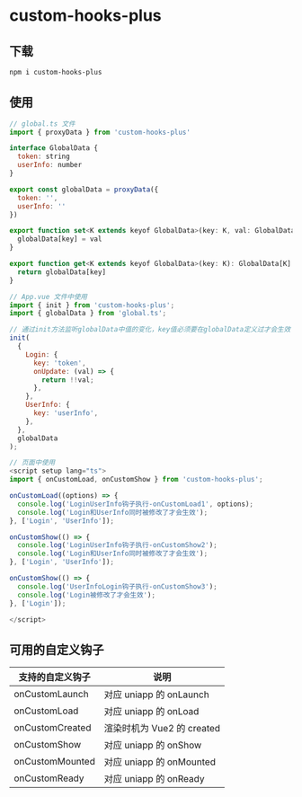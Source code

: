 # custom-hooks-plus

## 下载

```bash
npm i custom-hooks-plus
```

## 使用

```js
// global.ts 文件
import { proxyData } from 'custom-hooks-plus'

interface GlobalData {
  token: string
  userInfo: number
}

export const globalData = proxyData({
  token: '',
  userInfo: ''
})

export function set<K extends keyof GlobalData>(key: K, val: GlobalData[K]) {
  globalData[key] = val
}

export function get<K extends keyof GlobalData>(key: K): GlobalData[K] {
  return globalData[key]
}
```

```js
// App.vue 文件中使用
import { init } from 'custom-hooks-plus';
import { globalData } from 'global.ts';

// 通过init方法监听globalData中值的变化，key值必须要在globalData定义过才会生效
init(
  {
    Login: {
      key: 'token',
      onUpdate: (val) => {
        return !!val;
      },
    },
    UserInfo: {
      key: 'userInfo',
    },
  },
  globalData
);
```

```ts
// 页面中使用
<script setup lang="ts">
import { onCustomLoad, onCustomShow } from 'custom-hooks-plus';

onCustomLoad((options) => {
  console.log('LoginUserInfo钩子执行-onCustomLoad1', options);
  console.log('Login和UserInfo同时被修改了才会生效');
}, ['Login', 'UserInfo']);

onCustomShow(() => {
  console.log('LoginUserInfo钩子执行-onCustomShow2');
  console.log('Login和UserInfo同时被修改了才会生效');
}, ['Login', 'UserInfo']);

onCustomShow(() => {
  console.log('UserInfoLogin钩子执行-onCustomShow3');
  console.log('Login被修改了才会生效');
}, ['Login']);

</script>
```

## 可用的自定义钩子

| 支持的自定义钩子 | 说明                       |
| ---------------- | -------------------------- |
| onCustomLaunch   | 对应 uniapp 的 onLaunch    |
| onCustomLoad     | 对应 uniapp 的 onLoad      |
| onCustomCreated  | 渲染时机为 Vue2 的 created |
| onCustomShow     | 对应 uniapp 的 onShow      |
| onCustomMounted  | 对应 uniapp 的 onMounted   |
| onCustomReady    | 对应 uniapp 的 onReady     |
